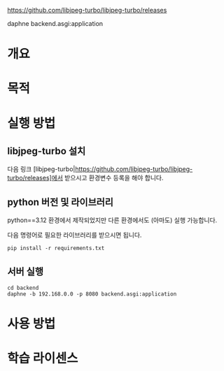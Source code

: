 
https://github.com/libjpeg-turbo/libjpeg-turbo/releases

daphne backend.asgi:application

# 개요

# 목적

# 실행 방법

## libjpeg-turbo 설치 
다음 링크 [libjpeg-turbo|https://github.com/libjpeg-turbo/libjpeg-turbo/releases]에서 받으시고 환경변수 등록을 해야 합니다.

## python 버전 및 라이브러리
python==3.12 환경에서 제작되었지만 다른 환경에서도 (아마도) 실행 가능합니다.

다음 명령어로 필요한 라이브러리를 받으시면 됩니다.
```
pip install -r requirements.txt
```

## 서버 실행

```
cd backend
daphne -b 192.168.0.0 -p 8080 backend.asgi:application
```



# 사용 방법

# 학습 라이센스
